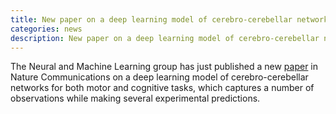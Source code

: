 ```yaml
---
title: New paper on a deep learning model of cerebro-cerebellar networks
categories: news
description: New paper on a deep learning model of cerebro-cerebellar networks
---
```


The Neural and Machine Learning group has just published a new [paper](https://www.nature.com/articles/s41467-022-35658-8) in Nature Communications on a deep learning model of cerebro-cerebellar networks for both motor and cognitive tasks, which captures a number of observations while making several experimental predictions.